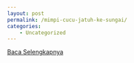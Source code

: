 ```yaml
---
layout: post
permalink: /mimpi-cucu-jatuh-ke-sungai/
categories:
    - Uncategorized
---
```


[Baca Selengkapnya](/04)